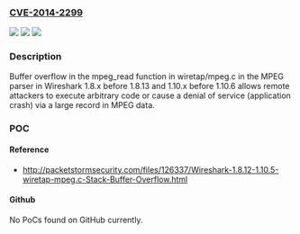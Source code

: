 ### [CVE-2014-2299](https://cve.mitre.org/cgi-bin/cvename.cgi?name=CVE-2014-2299)
![](https://img.shields.io/static/v1?label=Product&message=n%2Fa&color=blue)
![](https://img.shields.io/static/v1?label=Version&message=n%2Fa&color=blue)
![](https://img.shields.io/static/v1?label=Vulnerability&message=n%2Fa&color=brighgreen)

### Description

Buffer overflow in the mpeg_read function in wiretap/mpeg.c in the MPEG parser in Wireshark 1.8.x before 1.8.13 and 1.10.x before 1.10.6 allows remote attackers to execute arbitrary code or cause a denial of service (application crash) via a large record in MPEG data.

### POC

#### Reference
- http://packetstormsecurity.com/files/126337/Wireshark-1.8.12-1.10.5-wiretap-mpeg.c-Stack-Buffer-Overflow.html

#### Github
No PoCs found on GitHub currently.

